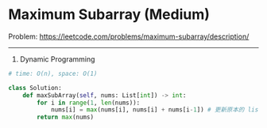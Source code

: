 Maximum Subarray (Medium)
===

Problem: https://leetcode.com/problems/maximum-subarray/description/

---

1. Dynamic Programming
```python
# time: O(n), space: O(1)

class Solution:
    def maxSubArray(self, nums: List[int]) -> int:
        for i in range(1, len(nums)):
            nums[i] = max(nums[i], nums[i] + nums[i-1]) # 更新原本的 list
        return max(nums)
```
